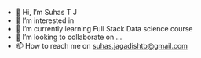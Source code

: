 - 👋 Hi, I’m Suhas T J
- 👀 I’m interested in
- 🌱 I’m currently learning Full Stack Data science course
- 💞️ I’m looking to collaborate on ...
- 📫 How to reach me on suhas.jagadishtb@gmail.com

<!---
suhastjagadish/suhastjagadish is a ✨ special ✨ repository because its `README.md` (this file) appears on your GitHub profile.
You can click the Preview link to take a look at your changes.
--->
